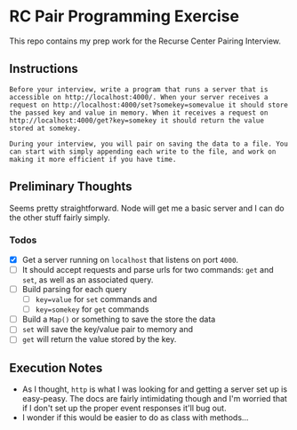 # RC Pair Programming Exercise

This repo contains my prep work for the Recurse Center Pairing Interview. 

## Instructions

```
Before your interview, write a program that runs a server that is accessible on http://localhost:4000/. When your server receives a request on http://localhost:4000/set?somekey=somevalue it should store the passed key and value in memory. When it receives a request on http://localhost:4000/get?key=somekey it should return the value stored at somekey.

During your interview, you will pair on saving the data to a file. You can start with simply appending each write to the file, and work on making it more efficient if you have time.
```

## Preliminary Thoughts

Seems pretty straightforward. Node will get me a basic server and I can do the other stuff fairly simply.

### Todos

- [x] Get a server running on `localhost` that listens on port `4000`. 
- [ ] It should accept requests and parse urls for two commands: `get` and `set`, as well as an associated query.
- [ ] Build parsing for each query
  - [ ] `key=value` for `set` commands and
  - [ ] `key=somekey` for `get` commands
- [ ] Build a `Map()` or something to save the store the data
- [ ] `set` will save the key/value pair to memory and 
- [ ] `get` will return the value stored by the key.

## Execution Notes

- As I thought, `http` is what I was looking for and getting a server set up is easy-peasy. The docs are fairly intimidating though and I'm worried that if I don't set up the proper event responses it'll bug out. 
- I wonder if this would be easier to do as class with methods...